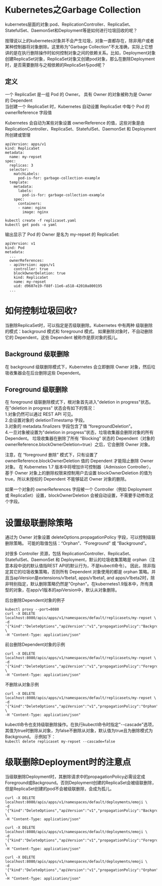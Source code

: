 # Kubernetes之Garbage Collection #

kubernetes层面的对象:pod、ReplicationController、ReplicaSet、StatefulSet、DaemonSet和Deployment等是如何进行垃圾回收的呢？

按理说以上的kubernetes对象并不会产生垃圾，对象一直都存在，除非用户或者某种控制器将对象删除。这里称为"Garbage Collection"不太准确，实际上它想讲的是在执行删除操作时如何控制对象之间的依赖关系。比如，Deployment对象创建ReplicaSet对象，ReplicaSet对象又创建pod对象，那么在删除Deployment时，是否需要删除与之相依赖的ReplicaSet与pod呢？

## 定义 ##
一个 ReplicaSet 是一组 Pod 的 Owner。 具有 Owner 的对象被称为是 Owner 的 Dependent  
当创建一个 ReplicaSet 时，Kubernetes 自动设置 ReplicaSet 中每个 Pod 的 ownerReference 字段值  

Kubernetes 会自动为某些对象设置 ownerReference 的值，这些对象是由 ReplicationController、ReplicaSet、StatefulSet、DaemonSet 和 Deployment 所创建或管理  

```
apiVersion: apps/v1
kind: ReplicaSet
metadata:
  name: my-repset
spec:
  replicas: 3
  selector:
    matchLabels:
      pod-is-for: garbage-collection-example
  template:
    metadata:
      labels:
        pod-is-for: garbage-collection-example
    spec:
      containers:
      - name: nginx
        image: nginx
```

```
kubectl create -f replicaset.yaml
kubectl get pods -o yaml  
```

输出显示了 Pod 的 Owner 是名为 my-repset 的 ReplicaSet:
```
apiVersion: v1
kind: Pod
metadata:
  ...
  ownerReferences:
  - apiVersion: apps/v1
    controller: true
    blockOwnerDeletion: true
    kind: ReplicaSet
    name: my-repset
    uid: d9607e19-f88f-11e6-a518-42010a800195
  ...
```
# 如何控制垃圾回收? #
当删除ReplicaSet时，可以指定是否级联删除。Kubernetes 中有两种 级联删除 的模式：background 模式和 foreground 模式。
如果删除对象时，不自动删除它的 Dependent，这些 Dependent 被称作是原对象的孤儿。

## Background 级联删除 ##

在 background 级联删除模式下，Kubernetes 会立即删除 Owner 对象，然后垃圾收集器会在后台删除这些 Dependent。  

## Foreground 级联删除 ##
在 foreground 级联删除模式下，根对象首先进入"deletion in progress"状态。在"deletion in progress" 状态会有如下的情况：  
1.对象仍然可以通过 REST API 可见。  
2.会设置对象的 deletionTimestamp 字段。  
3.对象的 metadata.finalizers 字段包含了值 “foregroundDeletion”。  
4.一旦对象被设置为"deletion in progress"状态，垃圾收集器会删除对象的所有 Dependent。 垃圾收集器在删除了所有 “Blocking” 状态的 Dependent（对象的 ownerReference.blockOwnerDeletion=true）之后，它会删除 Owner 对象。  

注意，在 “foreground 删除” 模式下，只有设置了 ownerReference.blockOwnerDeletion 值的 Dependent 才能阻止删除 Owner 对象。 在 Kubernetes 1.7 版本中将增加许可控制器（Admission Controller），基于 Owner 对象上的删除权限来控制用户去设置 blockOwnerDeletion 的值为 true，所以未授权的 Dependent 不能够延迟 Owner 对象的删除。

如果一个对象的 ownerReferences 字段被一个 Controller（例如 Deployment 或 ReplicaSet）设置，blockOwnerDeletion 会被自动设置，不需要手动修改这个字段。

# 设置级联删除策略 #

通过为 Owner 对象设置 deleteOptions.propagationPolicy 字段，可以控制级联删除策略。 可能的取值包括：“Orphan”、“Foreground” 或 “Background”。

对很多 Controller 资源，包括 ReplicationController、ReplicaSet、StatefulSet、DaemonSet 和 Deployment，默认的垃圾收集策略是 orphan（注意本段中说的默认值指REST API的默认行为，不是kubectl命令）。 因此，除非指定其它的垃圾收集策略，否则所有 Dependent 对象使用的都是 orphan 策略。并且当apiVersion是extensions/v1beta1, apps/v1beta1, and apps/v1beta2时，除非特别指定，默认删除策略仍然是"Orphan"。在kubernetes1.9版本中，所有类型的对象，在app/v1版本的apiVersion中，默认从对象删除。

后台删除Dependent对象的例子  
```
kubectl proxy --port=8080
curl -X DELETE localhost:8080/apis/apps/v1/namespaces/default/replicasets/my-repset \
-d '{"kind":"DeleteOptions","apiVersion":"v1","propagationPolicy":"Background"}' \
-H "Content-Type: application/json"
```
前台删除Dependent对象的示例  
```
curl -X DELETE localhost:8080/apis/apps/v1/namespaces/default/replicasets/my-repset \
-d '{"kind":"DeleteOptions","apiVersion":"v1","propagationPolicy":"Foreground"}' \
-H "Content-Type: application/json"
```
不删除从对象示例  
```
curl -X DELETE localhost:8080/apis/apps/v1/namespaces/default/replicasets/my-repset \
-d '{"kind":"DeleteOptions","apiVersion":"v1","propagationPolicy":"Orphan"}' \
-H "Content-Type: application/json"
```

kubectl命令也支持级联删除操作。在执行kubectl命令时指定"--cascade"选项，其值为true时删除从对象，为false不删除从对象，默认值为true且为删除模式为Background。 示例如下：  
`kubectl delete replicaset my-repset --cascade=false`

# 级联删除Deployment时的注意点 #
当级联删除Deployment时，其删除请求中的propagationPolicy必需设定成Foreground或Background。否则Deployment创建的ReplicaSet会被级联删除，但是ReplicaSet创建的pod不会被级联删除，会成为孤儿。   
```
curl -X DELETE localhost:8080/apis/apps/v1/namespaces/default/deployments/emoji \
-d '{"kind":"DeleteOptions","apiVersion":"v1","propagationPolicy":"Background"}' \
-H "Content-Type: application/json"
```  
```
curl -X DELETE localhost:8080/apis/apps/v1/namespaces/default/deployments/emoji \
-d '{"kind":"DeleteOptions","apiVersion":"v1","propagationPolicy":"Foreground"}' \
-H "Content-Type: application/json"
```  
```
curl -X DELETE localhost:8080/apis/apps/v1/namespaces/default/deployments/emoji \
-d '{"kind":"DeleteOptions","apiVersion":"v1","propagationPolicy":"Orphan"}' \
-H "Content-Type: application/json"
```  


